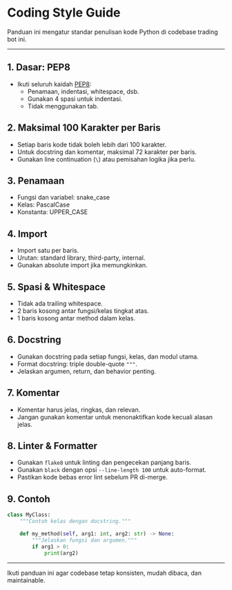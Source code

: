 # Coding Style Guide

Panduan ini mengatur standar penulisan kode Python di codebase trading bot ini.

---

## 1. Dasar: PEP8
- Ikuti seluruh kaidah [PEP8](https://peps.python.org/pep-0008/):
  - Penamaan, indentasi, whitespace, dsb.
  - Gunakan 4 spasi untuk indentasi.
  - Tidak menggunakan tab.

## 2. Maksimal 100 Karakter per Baris
- Setiap baris kode tidak boleh lebih dari 100 karakter.
- Untuk docstring dan komentar, maksimal 72 karakter per baris.
- Gunakan line continuation (`\`) atau pemisahan logika jika perlu.

## 3. Penamaan
- Fungsi dan variabel: snake_case
- Kelas: PascalCase
- Konstanta: UPPER_CASE

## 4. Import
- Import satu per baris.
- Urutan: standard library, third-party, internal.
- Gunakan absolute import jika memungkinkan.

## 5. Spasi & Whitespace
- Tidak ada trailing whitespace.
- 2 baris kosong antar fungsi/kelas tingkat atas.
- 1 baris kosong antar method dalam kelas.

## 6. Docstring
- Gunakan docstring pada setiap fungsi, kelas, dan modul utama.
- Format docstring: triple double-quote `"""`.
- Jelaskan argumen, return, dan behavior penting.

## 7. Komentar
- Komentar harus jelas, ringkas, dan relevan.
- Jangan gunakan komentar untuk menonaktifkan kode kecuali alasan jelas.

## 8. Linter & Formatter
- Gunakan `flake8` untuk linting dan pengecekan panjang baris.
- Gunakan `black` dengan opsi `--line-length 100` untuk auto-format.
- Pastikan kode bebas error lint sebelum PR di-merge.

## 9. Contoh
```python
class MyClass:
    """Contoh kelas dengan docstring."""

    def my_method(self, arg1: int, arg2: str) -> None:
        """Jelaskan fungsi dan argumen."""
        if arg1 > 0:
            print(arg2)
```

---

Ikuti panduan ini agar codebase tetap konsisten, mudah dibaca, dan maintainable.
